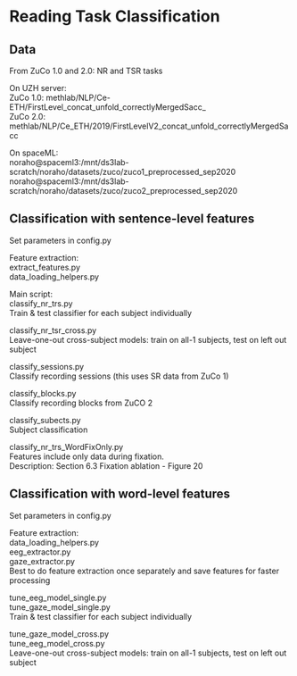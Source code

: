 # Reading Task Classification

## Data

From ZuCo 1.0 and 2.0: NR and TSR tasks

On UZH server:  
ZuCo 1.0: methlab/NLP/Ce-ETH/FirstLevel_concat_unfold_correctlyMergedSacc_   
ZuCo 2.0: methlab/NLP/Ce_ETH/2019/FirstLevelV2_concat_unfold_correctlyMergedSacc

On spaceML:  
noraho@spaceml3:/mnt/ds3lab-scratch/noraho/datasets/zuco/zuco1_preprocessed_sep2020  
noraho@spaceml3:/mnt/ds3lab-scratch/noraho/datasets/zuco/zuco2_preprocessed_sep2020


## Classification with sentence-level features

Set parameters in config.py

Feature extraction:  
extract_features.py  
data_loading_helpers.py

Main script:  
classify_nr_trs.py  
Train & test classifier for each subject individually

classify_nr_tsr_cross.py  
Leave-one-out cross-subject models: train on all-1 subjects, test on left out subject

classify_sessions.py  
Classify recording sessions (this uses SR data from ZuCo 1)

classify_blocks.py  
Classify recording blocks from ZuCO 2

classify_subects.py  
Subject classification

classify_nr_trs_WordFixOnly.py  
Features include only data during fixation.  
Description: Section 6.3 Fixation ablation - Figure 20



## Classification with word-level features

Set parameters in config.py

Feature extraction:  
data_loading_helpers.py  
eeg_extractor.py  
gaze_extractor.py  
Best to do feature extraction once separately and save features for faster processing

tune_eeg_model_single.py  
tune_gaze_model_single.py  
Train & test classifier for each subject individually

tune_gaze_model_cross.py  
tune_eeg_model_cross.py  
Leave-one-out cross-subject models: train on all-1 subjects, test on left out subject
